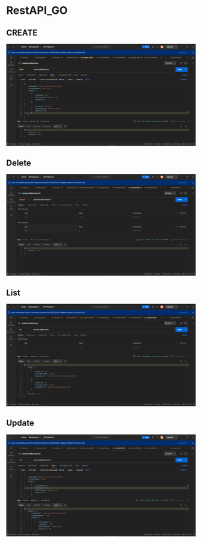 # RestAPI_GO
## CREATE 
![Create](images/Create.PNG "Create")
## Delete
![Delete](images/Delete.PNG "Delete")
## List 
![List](images/list.png "list")
## Update 
![Update](images/Update.PNG "Update")
